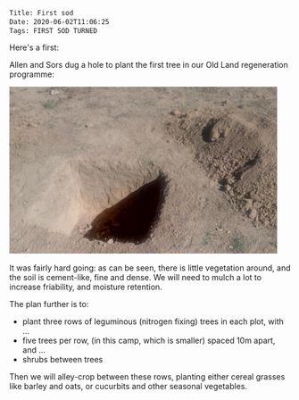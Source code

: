     Title: First sod
    Date: 2020-06-02T11:06:25
    Tags: FIRST SOD TURNED

Here's a first:

Allen and Sors dug a hole to plant the first tree in our Old Land regeneration programme:

<img src="/img/firsttree2.png" alt="First of Many to come" style="width: 480px;"/>   

<!-- more -->

It was fairly hard going: as can be seen, there is little vegetation around, and the soil is cement-like, fine and dense. We will need to mulch a lot to increase friability, and moisture retention. 

The plan further is to:

+ plant three rows of leguminous (nitrogen fixing) trees in each plot, with ...
+ five trees per row, (in this camp, which is smaller) spaced 10m apart, and ...
+ shrubs between trees

Then we will alley-crop between these rows, planting either cereal grasses like barley and oats, or cucurbits and other seasonal vegetables.


